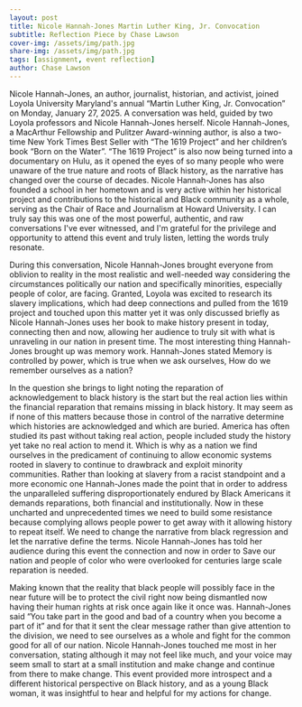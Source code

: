 ```yaml
---
layout: post
title: Nicole Hannah-Jones Martin Luther King, Jr. Convocation 
subtitle: Reflection Piece by Chase Lawson
cover-img: /assets/img/path.jpg
share-img: /assets/img/path.jpg
tags: [assignment, event reflection]
author: Chase Lawson
---
```


Nicole Hannah-Jones, an author, journalist, historian, and activist, joined Loyola University Maryland's annual “Martin Luther King, Jr. Convocation” on Monday, January 27, 2025. A conversation was held, guided by two Loyola professors and Nicole Hannah-Jones herself. Nicole Hannah-Jones, a MacArthur Fellowship and Pulitzer Award-winning author, is also a two-time New York Times Best Seller with “The 1619 Project” and her children’s book “Born on the Water”. “The 1619 Project” is also now being turned into a documentary on Hulu, as it opened the eyes of so many people who were unaware of the true nature and roots of Black history, as the narrative has changed over the course of decades. Nicole Hannah-Jones has also founded a school in her hometown and is very active within her historical project and contributions to the historical and Black community as a whole, serving as the Chair of Race and Journalism at Howard University. I can truly say this was one of the most powerful, authentic, and raw conversations I've ever witnessed, and I'm grateful for the privilege and opportunity to attend this event and truly listen, letting the words truly resonate. 

During this conversation, Nicole Hannah-Jones brought everyone from oblivion to reality in the most realistic and well-needed way considering the circumstances politically our nation and specifically minorities, especially people of color, are facing. Granted, Loyola was excited to research its slavery implications, which had deep connections and pulled from the 1619 project and touched upon this matter yet it was only discussed briefly as Nicole Hannah-Jones uses her book to make history present in today, connecting then and now, allowing her audience to truly sit with what is unraveling in our nation in present time. The most interesting thing Hannah-Jones brought up was memory work. Hannah-Jones stated Memory is controlled by power, which is true when we ask ourselves, How do we remember ourselves as a nation?

In the question she brings to light noting the reparation of acknowledgement to black history is the start but the real action lies within the financial reparation that remains missing in black history. It may seem as if none of this matters because those in control of the narrative determine which histories are acknowledged and which are buried. America has often studied its past without taking real action, people included study the history yet take no real action to mend it. Which is why as a nation we find ourselves in the predicament of continuing to allow economic systems rooted in slavery to continue to drawbrack and exploit minority communities. Rather than looking at slavery from a racist standpoint and a more economic one Hannah-Jones made the point that in order to address the unparalleled suffering disproportionately endured by Black Americans it demands reparations, both financial and institutionally. Now in these uncharted and unprecedented times we need to build some resistance because complying allows people power to get away with it allowing history to repeat itself. We need to change the narrative from black regression and let the narrative define the terms. Nicole Hannah-Jones has told her audience during this event the connection and now in order to Save our nation and people of color who were overlooked for centuries large scale reparation is needed. 

Making known that the reality that black people will possibly face in the near future will be to protect the civil right now being dismantled now having their human rights at risk once again like it once was. Hannah-Jones said “You take part in the good and bad of a country when you become a part of it” and for that it sent the clear message rather than give attention to the division, we need to see ourselves as a whole and fight for the common good for all of our nation. Nicole Hannah-Jones touched me most in her conversation, stating although it may not feel like much, and your voice may seem small to start at a small institution and make change and continue from there to make change. This event provided more introspect and a different historical perspective on Black history, and as a young Black woman, it was insightful to hear and helpful for my actions for change.